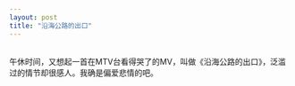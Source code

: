 ```yaml
---
layout: post
title: "沿海公路的出口"
---
```

    
午休时间，又想起一首在MTV台看得哭了的MV，叫做《沿海公路的出口》，泛滥过的情节却很感人。我确是偏爱悲情的吧。  

							  
		
